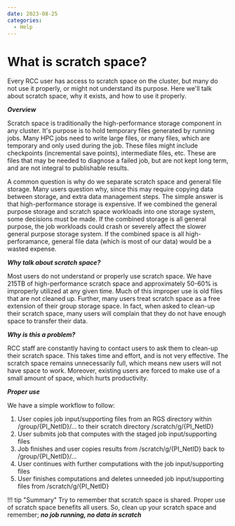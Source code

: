 ```yaml
---
date: 2023-08-25
categories:
  - Help
---
```


# What is scratch space?

Every RCC user has access to scratch space on the cluster, but many do not use it properly, or might not understand
its purpose. Here we'll talk about scratch space, why it exists, and how to use it properly.

<!-- more -->

***Overview***

Scratch space is traditionally the high-performance storage component in any cluster. It's purpose is to hold
temporary files generated by running jobs. Many HPC jobs need to write large files, or many files, which are
temporary and only used during the job. These files might include checkpoints (incremental save points),
intermediate files, etc. These are files that may be needed to diagnose a failed job, but are not kept long
term, and are not integral to publishable results.

A common question is why do we separate scratch space and general file storage. Many users question why, since
this may require copying data between storage, and extra data management steps. The simple answer is that
high-performance storage is expensive. If we combined the general purpose storage and scratch space workloads
into one storage system, some decisions must be made. If the combined storage is all general purpose, the job
workloads could crash or severely affect the slower general purpose storage system. If the combined space is
all high-perforamance, general file data (which is most of our data) would be a wasted expense.

***Why talk about scratch space?***

Most users do not understand or properly use scratch space. We have 215TB of high-performance scratch space
and approximately 50-60% is improperly utilized at any given time. Much of this improper use is old files that
are not cleaned up. Further, many users treat scratch space as a free extension of their group storage space.
In fact, when asked to clean-up their scratch space, many users will complain that they do not have enough
space to transfer their data.

***Why is this a problem?***

RCC staff are constantly having to contact users to ask them to clean-up their scratch space. This takes time
and effort, and is not very effective. The scratch space remains unnecessarily full, which means new users will
not have space to work. Moreover, existing users are forced to make use of a small amount of space, which hurts
productivity.

***Proper use***

We have a simple workflow to follow:

1. User copies job input/supporting files from an RGS directory within /group/{PI_NetID}/... to their scratch
directory /scratch/g/{PI_NetID}
2. User submits job that computes with the staged job input/supporting files
3. Job finishes and user copies results from /scratch/g/{PI_NetID} back to /group/{PI_NetID}/...
4. User continues with further computations with the job input/supporting files
5. User finishes computations and deletes unneeded job input/supporting files from /scratch/g/{PI_NetID}

!!! tip "Summary"
    Try to remember that scratch space is shared. Proper use of scratch space benefits all users. So, clean up
    your scratch space and remember; ***no job running, no data in scratch***
